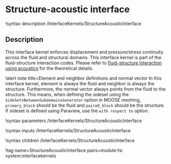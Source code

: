 # Structure-acoustic interface

!syntax description /InterfaceKernels/StructureAcousticInterface

## Description

This interface kernel enforces displacement and pressure/stress continuity across
the fluid and structural domains. This interface kernel is part of the fluid-structure interaction codes. Please refer to [fluid-structure interaction using acoustics](/fsi_acoustics.md) for the theoretical details.

!alert note title=Element and neighbor definitions and normal vector
In this interface kernel, element is always the fluid and neighbor is always
 the structure. Furthermore, the normal vector always points from the fluid to
 the structure. This means, when defining the sideset using the `SideSetsBetweenSubdomainsGenerator` option in MOOSE meshing, `primary_block` should
  be the fluid and `paired_block` should be the structure. If sideset is defined
  using Paraview, use the `with respect to` option.

!syntax parameters /InterfaceKernels/StructureAcousticInterface

!syntax inputs /InterfaceKernels/StructureAcousticInterface

!syntax children /InterfaceKernels/StructureAcousticInterface

!tag name=StructureAcousticInterface pairs=module:fsi system:interfacekernels
